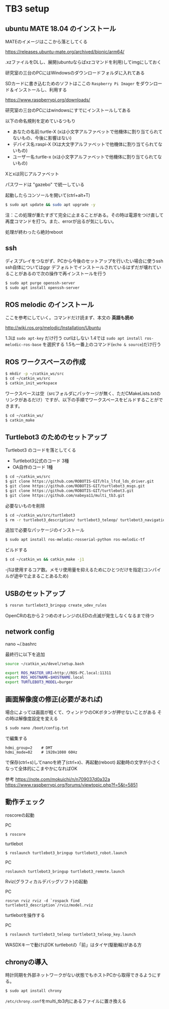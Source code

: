 # TB3 setup

## ubuntu MATE 18.04 のインストール

MATEのイメージはここから落としてくる

https://releases.ubuntu-mate.org/archived/bionic/arm64/

.xzファイルをDLし、展開(ubuntuならばxzコマンドを利用)してimgにしておく

研究室の三台のPCにはWindowsのダウンロードフォルダに入れてある

SDカードに書き込むためのソフトはここの `Raspberry Pi Imager` をダウンロード＆インストールし、利用する

https://www.raspberrypi.org/downloads/

研究室の三台のPCにはwindowsにすでにインストールしてある


以下の命名規則を定めているつもり

- あなたの名前:turtle-X (xは小文字アルファベットで他機体に割り当てられてないもの、今後に影響はない)
- デバイス名:raspi-X  (Xは大文字アルファベットで他機体に割り当てられてないもの)
- ユーザー名:turtle-x (xは小文字アルファベットで他機体に割り当てられてないもの)

Xとxは同じアルファベット

パスワードは "gazebo" で統一している

起動したらコンソールを開いて(ctrl+alt+T)

```bash
$ sudo apt update && sudo apt upgrade -y
```
注：この処理が重たすぎて完全に止まることがある。その時は電源をつけ直して再度コマンドを打つ。また、errorが出るが気にしない。

処理が終わったら絶対reboot

## ssh

ディスプレイをつながず、PCから今後のセットアップを行いたい場合に使うssh
ssh自体についてはggr
デフォルトでインストールされているはずだが壊れていることがあるので次の操作で再インストールを行う

```bash
$ sudo apt purge openssh-server
$ sudo apt install openssh-server
```

## ROS melodic のインストール

ここを参考にしていく。コマンドだけ読まず、本文の **英語も読め**

http://wiki.ros.org/melodic/Installation/Ubuntu

1.3は `sudo apt-key` だけ行う curlはしない
1.4では `sudo apt install ros-melodic-ros-base` を選択する
1.5も一番上のコマンド(`echo & source`)だけ行う

## ROS ワークスペースの作成

```bash
$ mkdir -p ~/catkin_ws/src
$ cd ~/catkin_ws/src
$ catkin_init_workspace
```

ワークスペースは空（srcフォルダにパッケージが無く、ただCMakeLists.txtのリンクがあるだけ）ですが、以下の手順でワークスペースをビルドすることができます。

```bash
$ cd ~/catkin_ws/
$ catkin_make
```

## Turtlebot3 のためのセットアップ

Turtlebot3 のコードを落としてくる

- Turtlebot3公式のコード 3種
- OA自作のコード 1種

```bash
$ cd ~/catkin_ws/src
$ git clone https://github.com/ROBOTIS-GIT/hls_lfcd_lds_driver.git
$ git clone https://github.com/ROBOTIS-GIT/turtlebot3_msgs.git
$ git clone https://github.com/ROBOTIS-GIT/turtlebot3.git
$ git clone https://github.com/nabeya11/multi_tb3.git
```
必要ないものを削除
```bash
$ cd ~/catkin_ws/src/turtlebot3
$ rm -r turtlebot3_description/ turtlebot3_teleop/ turtlebot3_navigation/ turtlebot3_slam/ turtlebot3_example/
```
追加で必要なパッケージのインストール
```bash
$ sudo apt install ros-melodic-rosserial-python ros-melodic-tf
```
ビルドする
```bash
$ cd ~/catkin_ws && catkin_make -j1
```

-j1は使用するコア数。メモリ使用量を抑えるためにひとつだけを指定(コンパイルが途中で止まることあるため)

## USBのセットアップ

```bash
$ rosrun turtlebot3_bringup create_udev_rules
```
OpenCRの右から２つめのオレンジのLEDの点滅が発生しなくなるまで待つ

## network config

nano ~/.bashrc

最終行に以下を追加

```bash
source ~/catkin_ws/devel/setup.bash

export ROS_MASTER_URI=http://ROS-PC.local:11311
export ROS_HOSTNAME=$HOSTNAME.local
export TURTLEBOT3_MODEL=burger
```

## 画面解像度の修正(必要があれば)

場合によっては画面が粗くて、ウィンドウのOKボタンが押せないことがある
その時は解像度設定を変える

```bash
$ sudo nano /boot/config.txt
```
で編集する
```
hdmi_group=2    # DMT
hdmi_mode=82	# 1920x1080 60Hz
```
で保存(ctrl+s)してnanoを終了(ctrl+x)、再起動(reboot)
起動時の文字が小さくなって全体的にこまやかになればOK

参考
https://note.com/mokuichi/n/n709037d0a32a
https://www.raspberrypi.org/forums/viewtopic.php?f=5&t=5851

## 動作チェック

roscoreの起動

PC
```bash:PC
$ roscore
```


turtlebot
```bash:turtlebot
$ roslaunch turtlebot3_bringup turtlebot3_robot.launch
```

PC
```bash:PC
roslaunch turtlebot3_bringup turtlebot3_remote.launch
```

Rviz(グラフィカルデバッグソフト)の起動

PC
```bash:PC
rosrun rviz rviz -d `rospack find turtlebot3_description`/rviz/model.rviz
```

turtlebotを操作する

PC
```bash
$ roslaunch turtlebot3_teleop turtlebot3_teleop_key.launch
```
WASDXキーで動けばOK
turtlebotの「前」はタイヤ(駆動輪)がある方

## chronyの導入

時計同期を外部ネットワークがない状態でもホストPCから取得できるようにする。

```bash
$ sudo apt install chrony
```

`/etc/chrony.conf`をmulti_tb3内にあるファイルに置き換える

